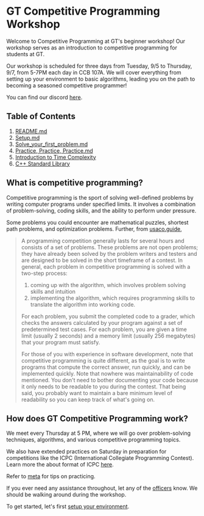 # GT Competitive Programming Workshop

Welcome to Competitive Programming at GT's beginner workshop! Our workshop serves as an introduction to competitive programming for students at GT.

Our workshop is scheduled for three days from Tuesday, 9/5 to Thursday, 9/7, from 5-7PM each day in CCB 107A. We will cover everything from setting up your environment to basic algorithms, leading you on the path to becoming a seasoned competitive programmer!

You can find our discord [here](https://discord.gg/QYR3XDgda7).

## Table of Contents

1. [README.md](./README.md)
2. [Setup.md](./1_setup.md)
3. [Solve_your_first_problem.md](./2_solve_your_first_problem.md)
4. [Practice, Practice, Practice.md](./3_practice_practice_practice.md)
5. [Introduction to Time Complexity](./4_introduction_to_time_complexity.md)
6. [C++ Standard Library](./5_c++_standard_library.md)

## What is competitive programming?

Competitive programming is the sport of solving well-defined problems by writing computer programs under specified limits. It involves a combination of problem-solving, coding skills, and the ability to perform under pressure.

Some problems you could encounter are mathematical puzzles, shortest path problems, and optimization problems. Further, from [usaco.guide](https://usaco.guide/general/intro-cp?lang=cpp),

> A programming competition generally lasts for several hours and consists of a set of problems. These problems are not open problems; they have already been solved by the problem writers and testers and are designed to be solved in the short timeframe of a contest. In general, each problem in competitive programming is solved with a two-step process:
> 1. coming up with the algorithm, which involves problem solving skills and intuition
> 2. implementing the algorithm, which requires programming skills to translate the algorithm into working code.
> 
> For each problem, you submit the completed code to a grader, which checks the answers calculated by your program against a set of predetermined test cases. For each problem, you are given a time limit (usually 2 seconds) and a memory limit (usually 256 megabytes) that your program must satisfy.
> 
> For those of you with experience in software development, note that competitive programming is quite different, as the goal is to write programs that compute the correct answer, run quickly, and can be implemented quickly. Note that nowhere was maintainability of code mentioned. You don't need to bother documenting your code because it only needs to be readable to you during the contest. That being said, you probably want to maintain a bare minimum level of readability so you can keep track of what's going on.

## How does GT Competitive Programming work?

We meet every Thursday at 5 PM, where we will go over problem-solving techniques, algorithms, and various competitive programming topics.

We also have extended practices on Saturday in preparation for competitions like the ICPC (International Collegiate Programming Contest). Learn more the about format of ICPC [here](./appendix/format.md).

Refer to [meta](./appendix/meta.md) for tips on practicing.

If you ever need any assistance throughout, let any of the [officers](./appendix/officers.md) know. We should be walking around during the workshop.

To get started, let's first [setup your environment](./1_setup.md).
